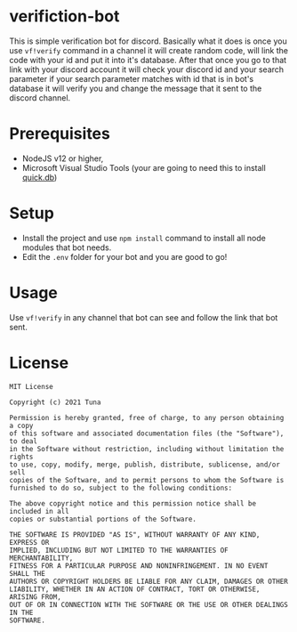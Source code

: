 # verifiction-bot
This is simple verification bot for discord. Basically what it does is once you use `vf!verify` command in a channel it will create random code, will link the code with your id and put it into it's database. After that once you go to that link with your discord account it will check your discord id and your search parameter if your search parameter matches with id that is in bot's database it will verify you and change the message that it sent to the discord channel.

# Prerequisites
- NodeJS v12 or higher, <br />
- Microsoft Visual Studio Tools (your are going to need this to install [quick.db](https://www.npmjs.com/package/quick.db))

# Setup
- Install the project and use `npm install` command to install all node modules that bot needs. <br />
- Edit the `.env` folder for your bot and you are good to go!

# Usage
Use `vf!verify` in any channel that bot can see and follow the link that bot sent.

# License
```
MIT License

Copyright (c) 2021 Tuna

Permission is hereby granted, free of charge, to any person obtaining a copy
of this software and associated documentation files (the "Software"), to deal
in the Software without restriction, including without limitation the rights
to use, copy, modify, merge, publish, distribute, sublicense, and/or sell
copies of the Software, and to permit persons to whom the Software is
furnished to do so, subject to the following conditions:

The above copyright notice and this permission notice shall be included in all
copies or substantial portions of the Software.

THE SOFTWARE IS PROVIDED "AS IS", WITHOUT WARRANTY OF ANY KIND, EXPRESS OR
IMPLIED, INCLUDING BUT NOT LIMITED TO THE WARRANTIES OF MERCHANTABILITY,
FITNESS FOR A PARTICULAR PURPOSE AND NONINFRINGEMENT. IN NO EVENT SHALL THE
AUTHORS OR COPYRIGHT HOLDERS BE LIABLE FOR ANY CLAIM, DAMAGES OR OTHER
LIABILITY, WHETHER IN AN ACTION OF CONTRACT, TORT OR OTHERWISE, ARISING FROM,
OUT OF OR IN CONNECTION WITH THE SOFTWARE OR THE USE OR OTHER DEALINGS IN THE
SOFTWARE.
```
